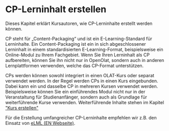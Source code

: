 # CP-Lerninhalt erstellen

Dieses Kapitel erklärt Kursautoren, wie CP-Lerninhalte erstellt werden können.

CP steht für „Content-Packaging“ und ist ein E-Learning-Standard für
Lerninhalte. Ein Content-Packaging ist ein in sich abgeschlossener Lerninhalt
in einem standardisierten E-Learning-Format, beispielsweise ein Online-Modul
zu Ihrem Fachgebiet. Wenn Sie Ihren Lerninhalt als CP aufbereiten, können Sie
ihn nicht nur in OpenOlat, sondern auch in anderen Lernplattformen verwenden,
welche das CP-Format unterstützen.

CPs werden können sowohl integriert in einen OLAT-Kurs oder separat verwendet
werden. In der Regel werden CPs in einen Kurs eingebunden. Dabei kann ein und
dasselbe CP in mehreren Kursen verwendet werden. Beispielsweise können Sie ein
einführendes Modul nicht nur in der Veranstaltung für Studienanfänger, sondern
auch als Grundlage für weiterführende Kurse verwenden. Weiterführende Inhalte stehen im Kapitel ["Kurs erstellen"](../learningresources/Creating_Course.de.md)

Für die Erstellung umfangreicher CP-Lerninhalte empfehlen wir z.B. den Einsatz
von [eLML (EN Webseite)](http://www.elml.org/website/en/html/index.html "eLML.org").
